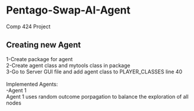 # Pentago-Swap-AI-Agent
Comp 424 Project

## Creating new Agent
1-Create package for agent <br/>
2-Create agent class and mytools class in package<br/>
3-Go to Server GUI file and add agent class to PLAYER_CLASSES line 40
<br/>
<br/>
Implemented Agents: <br/>
-Agent 1 <br/>
Agent 1 uses random outcome porpagation to balance the exploration of all nodes<br/>
